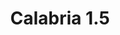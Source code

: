 ---
title: Calabria 1.5
date: 
draft: false

# descripcion
description : Argolla de plata cierre bisagra

materials: Plata 925

color: Plateado

dimensions: 1,5cm diam

code: 01-11-0493

type: "Aros"

categories: []

price: $1.080,00

# Images
# first image will be shown in the product page
images:
  # - image: "images/path_to_image"
  # La ubicacion de las imagenes es imagenes/Aros/Aros.Argollas/01-11-0493-calabria-1.5
  - image: "./images/aros/argollas/01-11-0493_a.JPG"
  - image: "./images/aros/argollas/01-11-0493_b.jpg"
---